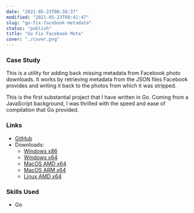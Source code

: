 ```yaml
---
date: "2021-05-23T08:38:37"
modified: "2021-05-23T08:41:47"
slug: "go-fix-facebook-metadata"
status: "publish"
title: "Go Fix Facebook Meta"
cover: "./cover.png"
---
```

### Case Study
This is a utility for adding back missing metadata from Facebook photo downloads. It works by retrieving metadata from the JSON files Facebook provides and writing it back to the photos from which it was stripped.

This is the first substantial project that I have written in Go. Coming from a JavaScript background, I was thrilled with the speed and ease of compilation that Go provided.

### Links
- [GitHub](https://github.com/kylekarpack/fix-fb-meta)
- Downloads: 
   - [Windows x86](https://github.com/kylekarpack/fix-fb-meta/blob/main/bin/win-x86/fix-fb-meta.exe)
   - [Windows x64](https://github.com/kylekarpack/fix-fb-meta/blob/main/bin/win-x64/fix-fb-meta.exe)
   - [MacOS AMD x64](https://github.com/kylekarpack/fix-fb-meta/blob/main/bin/darwin-amd64/fix-fb-meta)
   - [MacOS ARM x64](https://github.com/kylekarpack/fix-fb-meta/blob/main/bin/darwin-arm64/fix-fb-meta)
   - [Linux AMD x64](https://github.com/kylekarpack/fix-fb-meta/blob/main/bin/linux-amd64/fix-fb-meta)

### Skills Used
- Go

